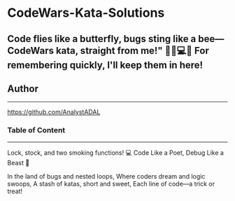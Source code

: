 # CodeWars-Kata-Solutions
Code flies like a butterfly, bugs sting like a bee—CodeWars kata, straight from me!" 🦋🐝💻🔥
For remembering quickly, I'll keep them in here!
---

## Author
---
https://github.com/AnalystADAL

### Table of Content
---

Lock, stock, and two smoking functions!
💻 Code Like a Poet, Debug Like a Beast 🐝

In the land of bugs and nested loops,
Where coders dream and logic swoops,
A stash of katas, short and sweet,
Each line of code—a trick or treat!

